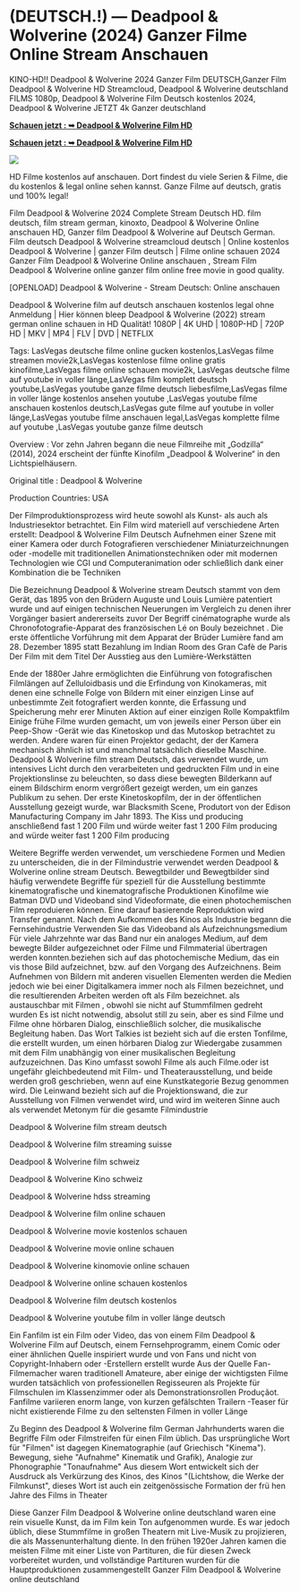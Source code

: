 <h1>(DEUTSCH.!) — Deadpool & Wolverine (2024) Ganzer Filme Online Stream Anschauen</h1>

KINO-HD!! Deadpool & Wolverine 2024 Ganzer Film DEUTSCH,Ganzer Film Deadpool & Wolverine HD Streamcloud, Deadpool & Wolverine deutschland FILMS 1080p, Deadpool & Wolverine Film Deutsch kostenlos 2024, Deadpool & Wolverine JETZT 4k Ganzer deutschland

**[Schauen jetzt : ➥ Deadpool & Wolverine Film HD](https://cutt.ly/Eek4L1EO)**

**[Schauen jetzt : ➥ Deadpool & Wolverine Film HD](https://cutt.ly/Eek4L1EO)**

<a href="https://cutt.ly/Eek4L1EO" rel="nofollow" data-target="animated-image.originalLink"><img src="https://camo.githubusercontent.com/7f6f88830ea72d49540cad466f7218e4623560163f263a8577ac8297d75fe095/68747470733a2f2f7777772e746563686d65686f772e636f6d2f77702d636f6e74656e742f75706c6f6164732f323032342f30332f72676273727465672e676966" data-canonical-src="https://www.techmehow.com/wp-content/uploads/2024/03/rgbsrteg.gif" style="max-width: 100%; display: inline-block;" data-target="animated-image.originalImage"></a>

HD Filme kostenlos auf anschauen. Dort findest du viele Serien & Filme, die du kostenlos & legal online sehen kannst. Ganze Filme auf deutsch, gratis und 100% legal!


Film Deadpool & Wolverine 2024 Complete Stream Deutsch HD. film deutsch, film stream german, kinoxto, Deadpool & Wolverine Online anschauen HD, Ganzer film Deadpool & Wolverine auf Deutsch German. Film deutsch Deadpool & Wolverine streamcloud deutsch | Online kostenlos Deadpool & Wolverine | ganzer Film deutsch | Filme online schauen 2024 Ganzer Film Deadpool & Wolverine Online anschauen , Stream Film Deadpool & Wolverine online ganzer film online free movie in good quality.



[OPENLOAD] Deadpool & Wolverine - Stream Deutsch: Online anschauen



Deadpool & Wolverine film auf deutsch anschauen kostenlos legal ohne Anmeldung | Hier können bleep Deadpool & Wolverine (2022) stream german online schauen in HD Qualität! 1080P | 4K UHD | 1080P-HD | 720P HD | MKV | MP4 | FLV | DVD | NETFLIX



Tags: LasVegas deutsche filme online gucken kostenlos,LasVegas filme streamen movie2k,LasVegas kostenlose filme online gratis kinofilme,LasVegas filme online schauen movie2k, LasVegas deutsche filme auf youtube in voller länge,LasVegas film komplett deutsch youtube,LasVegas youtube ganze filme deutsch liebesfilme,LasVegas filme in voller länge kostenlos ansehen youtube ,LasVegas youtube filme anschauen kostenlos deutsch,LasVegas gute filme auf youtube in voller länge,LasVegas youtube filme anschauen legal,LasVegas komplette filme auf youtube ,LasVegas youtube ganze filme deutsch



Overview : Vor zehn Jahren begann die neue Filmreihe mit „Godzilla“ (2014), 2024 erscheint der fünfte Kinofilm „Deadpool & Wolverine“ in den Lichtspielhäusern.



Original title : Deadpool & Wolverine



Production Countries: USA



Der Filmproduktionsprozess wird heute sowohl als Kunst- als auch als Industriesektor betrachtet. Ein Film wird materiell auf verschiedene Arten erstellt: Deadpool & Wolverine Film Deutsch Aufnehmen einer Szene mit einer Kamera oder durch Fotografieren verschiedener Miniaturzeichnungen oder -modelle mit traditionellen Animationstechniken oder mit modernen Technologien wie CGI und Computeranimation oder schließlich dank einer Kombination die be Techniken



Die Bezeichnung Deadpool & Wolverine stream Deutsch stammt von dem Gerät, das 1895 von den Brüdern Auguste und Louis Lumière patentiert wurde und auf einigen technischen Neuerungen im Vergleich zu denen ihrer Vorgänger basiert andererseits zuvor Der Begriff cinématographe wurde als Chronofotografie-Apparat des französischen Lé on Bouly bezeichnet . Die erste öffentliche Vorführung mit dem Apparat der Brüder Lumière fand am 28. Dezember 1895 statt Bezahlung im Indian Room des Gran Cafè de Paris Der Film mit dem Titel Der Ausstieg aus den Lumière-Werkstätten



Ende der 1880er Jahre ermöglichten die Einführung von fotografischen Filmlängen auf Zelluloidbasis und die Erfindung von Kinokameras, mit denen eine schnelle Folge von Bildern mit einer einzigen Linse auf unbestimmte Zeit fotografiert werden konnte, die Erfassung und Speicherung mehr erer Minuten Aktion auf einer einzigen Rolle Kompaktfilm Einige frühe Filme wurden gemacht, um von jeweils einer Person über ein Peep-Show -Gerät wie das Kinetoskop und das Mutoskop betrachtet zu werden. Andere waren für einen Projektor gedacht, der der Kamera mechanisch ähnlich ist und manchmal tatsächlich dieselbe Maschine. Deadpool & Wolverine film stream Deutsch, das verwendet wurde, um intensives Licht durch den verarbeiteten und gedruckten Film und in eine Projektionslinse zu beleuchten, so dass diese bewegten Bilderkann auf einem Bildschirm enorm vergrößert gezeigt werden, um ein ganzes Publikum zu sehen. Der erste Kinetoskopfilm, der in der öffentlichen Ausstellung gezeigt wurde, war Blacksmith Scene, Produtort von der Edison Manufacturing Company im Jahr 1893. The Kiss und producing anschließend fast 1 200 Film und würde weiter fast 1 200 Film producing and würde weiter fast 1 200 Film producing



Weitere Begriffe werden verwendet, um verschiedene Formen und Medien zu unterscheiden, die in der Filmindustrie verwendet werden Deadpool & Wolverine online stream Deutsch. Bewegtbilder und Bewegtbilder sind häufig verwendete Begriffe für speziell für die Ausstellung bestimmte kinematografische und kinematografische Produktionen Kinofilme wie Batman DVD und Videoband sind Videoformate, die einen photochemischen Film reproduieren können. Eine darauf basierende Reproduktion wird Transfer genannt. Nach dem Aufkommen des Kinos als Industrie begann die Fernsehindustrie Verwenden Sie das Videoband als Aufzeichnungsmedium Für viele Jahrzehnte war das Band nur ein analoges Medium, auf dem bewegte Bilder aufgezeichnet oder Filme und Filmmaterial übertragen werden konnten.beziehen sich auf das photochemische Medium, das ein vis those Bild aufzeichnet, bzw. auf den Vorgang des Aufzeichnens. Beim Aufnehmen von Bildern mit anderen visuellen Elementen werden die Medien jedoch wie bei einer Digitalkamera immer noch als Filmen bezeichnet, und die resultierenden Arbeiten werden oft als Film bezeichnet. als austauschbar mit Filmen , obwohl sie nicht auf Stummfilmen gedreht wurden Es ist nicht notwendig, absolut still zu sein, aber es sind Filme und Filme ohne hörbaren Dialog, einschließlich solcher, die musikalische Begleitung haben. Das Wort Talkies ist bezieht sich auf die ersten Tonfilme, die erstellt wurden, um einen hörbaren Dialog zur Wiedergabe zusammen mit dem Film unabhängig von einer musikalischen Begleitung aufzuzeichnen. Das Kino umfasst sowohl Filme als auch Filme.oder ist ungefähr gleichbedeutend mit Film- und Theaterausstellung, und beide werden groß geschrieben, wenn auf eine Kunstkategorie Bezug genommen wird. Die Leinwand bezieht sich auf die Projektionswand, die zur Ausstellung von Filmen verwendet wird, und wird im weiteren Sinne auch als verwendet Metonym für die gesamte Filmindustrie



Deadpool & Wolverine film stream deutsch



Deadpool & Wolverine film streaming suisse



Deadpool & Wolverine film schweiz



Deadpool & Wolverine Kino schweiz



Deadpool & Wolverine hdss streaming



Deadpool & Wolverine film online schauen



Deadpool & Wolverine movie kostenlos schauen



Deadpool & Wolverine movie online schauen



Deadpool & Wolverine kinomovie online schauen



Deadpool & Wolverine online schauen kostenlos



Deadpool & Wolverine film deutsch kostenlos



Deadpool & Wolverine youtube film in voller länge deutsch



Ein Fanfilm ist ein Film oder Video, das von einem Film Deadpool & Wolverine Film auf Deutsch, einem Fernsehprogramm, einem Comic oder einer ähnlichen Quelle inspiriert wurde und von Fans und nicht von Copyright-Inhabern oder -Erstellern erstellt wurde Aus der Quelle Fan-Filmemacher waren traditionell Amateure, aber einige der wichtigsten Filme wurden tatsächlich von professionellen Regisseuren als Projekte für Filmschulen im Klassenzimmer oder als Demonstrationsrollen Produçãot. Fanfilme variieren enorm lange, von kurzen gefälschten Trailern -Teaser für nicht existierende Filme zu den seltensten Filmen in voller Länge



Zu Beginn des Deadpool & Wolverine film German Jahrhunderts waren die Begriffe Film oder Filmstreifen für einen Film üblich. Das ursprüngliche Wort für "Filmen" ist dagegen Kinematographie (auf Griechisch "Kinema"). Bewegung, siehe "Aufnahme" Kinematik und Grafik), Analogie zur Phonographie "Tonaufnahme" Aus diesem Wort entwickelt sich der Ausdruck als Verkürzung des Kinos, des Kinos "(Lichtshow, die Werke der Filmkunst", dieses Wort ist auch ein zeitgenössische Formation der frü hen Jahre des Films in Theater



Diese Ganzer Film Deadpool & Wolverine online deutschland waren eine rein visuelle Kunst, da im Film kein Ton aufgenommen wurde. Es war jedoch üblich, diese Stummfilme in großen Theatern mit Live-Musik zu projizieren, die als Massenunterhaltung diente. In den frühen 1920er Jahren kamen die meisten Filme mit einer Liste von Partituren, die für diesen Zweck vorbereitet wurden, und vollständige Partituren wurden für die Hauptproduktionen zusammengestellt Ganzer Film Deadpool & Wolverine online deutschland
